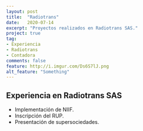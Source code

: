 ```yaml
---
layout: post
title:  "Radiotrans"
date:   2020-07-14
excerpt: "Proyectos realizados en Radiotrans SAS."
project: true
tag:
- Experiencia
- Radiotrans
- Contadora
comments: false
feature: http://i.imgur.com/Ds6S7lJ.png
alt_feature: "Something"
---
```



## Experiencia en Radiotrans SAS
* Implementación de NIIF.
* Inscripción del RUP.
* Presentación de supersociedades.
